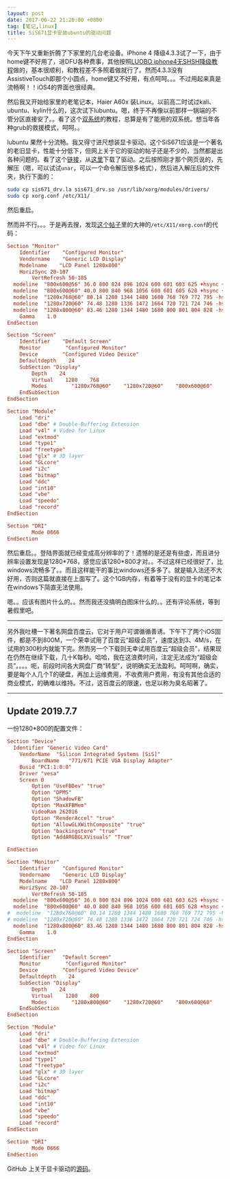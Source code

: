 ```yaml
---
layout: post
date: 2017-06-22 21:20:00 +0800
tag: [笔记,linux]
title: SiS671显卡安装ubuntu的驱动问题 
---
```


今天下午又重新折腾了下家里的几台老设备。iPhone 4 降级4.3.3试了一下，由于home键不好用了，进DFU各种费事，其他按照[LUOBO iphone4无SHSH降级教程](http://bbs.i4.cn/thread-46332-1-1.html)做的，基本很顺利，和教程差不多照着做就行了。然而4.3.3没有AssistiveTouch即那个小圆点，home键又不好用，有点呵呵。。。不过用起来真是流畅啊！！iOS4的界面也很经典。

然后我又开始给家里的老笔记本，Haier A60x 装Linux。以前高二时试过kali、ubuntu、kylin什么的，这次试下lubuntu。嗯，终于不再像以前那样一锅端的不管分区直接安了。。看了这个[双系统](http://www.jianshu.com/p/2eebd6ad284d)的教程，总算是有了能用的双系统。想当年各种grub的救援模式，呵呵。。

lubuntu 果然十分流畅。我又得寸进尺想装显卡驱动。这个SiS671应该是一个著名的老旧显卡，性能十分低下，但网上关于它的驱动的帖子还是不少的，当然都是出各种问题的。看了这个[链接](http://jianjian.blog.51cto.com/35031/852510)，从[这里](http://ajoliveira.com/ajoliveira/gen/bin/sis_driver_32-bit_12.04.tar.gz)下载了驱动。之后按照刚才那个网页说的，先解压（嗯，可以试试`unar`，可以一个命令解压很多格式），然后进入解压后的文件夹，执行下面的：

```bash
sudo cp sis671_drv.la sis671_drv.so /usr/lib/xorg/modules/drivers/
sudo cp xorg.conf /etc/X11/
```

然后重启。

然而并不行。。。于是再去搜，发现[这个帖子](https://ubuntuforums.org/showthread.php?t=2167879)里的大神的`/etc/X11/xorg.conf`的代码：

```conf
Section "Monitor"
    Identifier    "Configured Monitor"
    Vendorname    "Generic LCD Display"
    Modelname    "LCD Panel 1280x800"
    HorizSync 20-107
        VertRefresh 50-185
  modeline  "800x600@56" 36.0 800 824 896 1024 600 601 603 625 +hsync +vsync
  modeline  "800x600@60" 40.0 800 840 968 1056 600 601 605 628 +hsync +vsync
  modeline  "1280x768@60" 80.14 1280 1344 1480 1680 768 769 772 795 -hsync +vsync
  modeline  "1280x720@60" 74.48 1280 1336 1472 1664 720 721 724 746 -hsync +vsync
  modeline  "1280x800@60" 83.46 1280 1344 1480 1680 800 801 804 828 -hsync +vsync
    Gamma    1.0
EndSection

Section "Screen"
    Identifier    "Default Screen"
    Monitor        "Configured Monitor"
    Device        "Configured Video Device"
    Defaultdepth    24
    SubSection "Display"
        Depth    24
        Virtual    1280    768
        Modes        "1280x768@60"    "1280x720@60"    "800x600@60"    "1280x800@60"    "800x600@56"
    EndSubSection
EndSection

Section "Module"
    Load "dri"
    Load "dbe" # Double-Buffering Extension
    Load "v4l" # Video for Linux
    Load "extmod"
    Load "type1"
    Load "freetype"
    Load "glx" # 3D layer
    Load "GLcore"
    Load "i2c"
    Load "bitmap"
    Load "ddc"
    Load "int10"
    Load "vbe"
    Load "speedo"
    Load "record"
EndSection

Section "DRI"
        Mode 0666
EndSection
```

然后重启。。登陆界面就已经变成高分辨率的了！遗憾的是还是有些虚，而且进分辨率设置发现是1280\*768，感觉应该1280\*800才对。。不过这样已经很好了，比windows流畅多了。。而且这样能干的事比windows还多多了。就是输入法还不大好用，否则这篇就直接在上面写了。这个1GB内存，有着等于没有的显卡的笔记本在windows下简直无法使用。

嗯。。应该有图片什么的。。然而我还没搞明白图床什么的。。还有评论系统，等到暑假里吧。

***

另外我吐槽一下著名网盘百度云，它对于用户可谓循循善诱。下午下了两个iOS固件，都是不到800M，一个荣幸试用了百度云“超级会员”，速度达到3、4M/s，在试用的300秒内就能下完。然而另一个下载则无幸试用百度云“超级会员”，结果现在仍然在继续下载，几十K每秒。哈哈，我在这浪费时间，注定无法成为“超级会员”。。。。呃，前段时间各大网盘厂商“转型”，说明确实无法盈利。呵呵啊，确实，要是每个人几个T的硬盘，再加上运维费用，不收费用户费用，有没有其他合适的商业模式，的确难以维持。不过，这百度云的限速，也足以称为臭名昭著了。

***

## Update 2019.7.7

一份1280*800的配置文件：

```conf
Section "Device"
  Identifier "Generic Video Card"
    VendorName  "Silicon Integrated Systems [SiS]"
        BoardName   "771/671 PCIE VGA Display Adapter"
    Busid "PCI:1:0:0"
    Driver "vesa"
    Screen 0
        Option "UseFBDev" "true"
        Option "DPMS"
        Option "ShadowFB"
        Option "MaxXFBMem"
        VideoRam 262016
        Option "RenderAccel" "true"
        Option "AllowGLXWithComposite" "true"
        Option "backingstore" "true"
        Option "AddARGBGLXVisuals" "True"

EndSection

Section "Monitor"
    Identifier    "Configured Monitor"
    Vendorname    "Generic LCD Display"
    Modelname    "LCD Panel 1280x800"
    HorizSync 20-107
        VertRefresh 50-185
  modeline  "800x600@56" 36.0 800 824 896 1024 600 601 603 625 +hsync +vsync
  modeline  "800x600@60" 40.0 800 840 968 1056 600 601 605 628 +hsync +vsync
#  modeline  "1280x768@60" 80.14 1280 1344 1480 1680 768 769 772 795 -hsync +vsync
# modeline  "1280x720@60" 74.48 1280 1336 1472 1664 720 721 724 746 -hsync +vsync
  modeline  "1280x800@60" 83.46 1280 1344 1480 1680 800 801 804 828 -hsync +vsync
    Gamma    1.0
EndSection

Section "Screen"
    Identifier    "Default Screen"
    Monitor        "Configured Monitor"
    Device        "Configured Video Device"
    Defaultdepth    24
    SubSection "Display"
        Depth    24
        Virtual    1280    800
        Modes        "1280x800@60"    "1280x720@60"    "800x600@60"    "1280x800@60"    "800x600@56"
    EndSubSection
EndSection

Section "Module"
    Load "dri"
    Load "dbe" # Double-Buffering Extension
    Load "v4l" # Video for Linux
    Load "extmod"
    Load "type1"
    Load "freetype"
    Load "glx" # 3D layer
    Load "GLcore"
    Load "i2c"
    Load "bitmap"
    Load "ddc"
    Load "int10"
    Load "vbe"
    Load "speedo"
    Load "record"
EndSection

Section "DRI"
        Mode 0666
EndSection
```

GitHub 上关于显卡驱动的[源码](https://github.com/rasdark/xf86-video-sis671)。